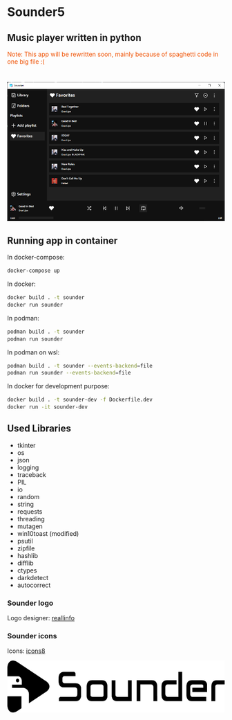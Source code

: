 # Sounder5

## Music player written in python

<p style='color:#ef5000'>Note: This app will be rewritten soon, mainly because of spaghetti code in one big file :(</p>

#

<p align="center"><img src="images/app.png" alt="Sounder"></p>

## Running app in container

In docker-compose:

```sh
docker-compose up
```

In docker:

```sh
docker build . -t sounder
docker run sounder
```

In podman:

```sh
podman build . -t sounder
podman run sounder
```

In podman on wsl:

```sh
podman build . -t sounder --events-backend=file
podman run sounder --events-backend=file
```

In docker for development purpose:

```sh
docker build . -t sounder-dev -f Dockerfile.dev
docker run -it sounder-dev
```

## Used Libraries

- tkinter
- os
- json
- logging
- traceback
- PIL
- io
- random
- string
- requests
- threading
- mutagen
- win10toast (modified)
- psutil
- zipfile
- hashlib
- difflib
- ctypes
- darkdetect
- autocorrect

### Sounder logo

Logo designer: [reallinfo](https://github.com/reallinfo)

### Sounder icons

Icons: [icons8](https://icons8.com/)


<p align="center"><img src="images/horizontal.png" alt="Sounder" height="120px"></p>

